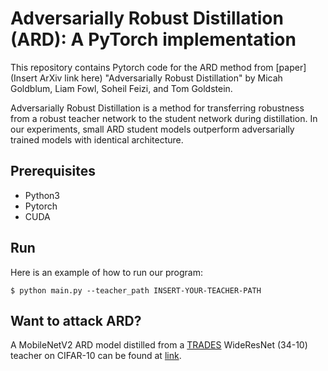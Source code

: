 # Adversarially Robust Distillation (ARD): A PyTorch implementation

This repository contains Pytorch code for the ARD method from [paper](Insert ArXiv link here) "Adversarially Robust Distillation" by Micah Goldblum, Liam Fowl, Soheil Feizi, and Tom Goldstein.

Adversarially Robust Distillation is a method for transferring robustness from a robust teacher network to the student network during distillation.  In our experiments, small ARD student models outperform adversarially trained models with identical architecture.

## Prerequisites
* Python3
* Pytorch
* CUDA

## Run
Here is an example of how to run our program:
```
$ python main.py --teacher_path INSERT-YOUR-TEACHER-PATH
```
## Want to attack ARD?
A MobileNetV2 ARD model distilled from a [TRADES](https://arxiv.org/pdf/1901.08573.pdf) WideResNet (34-10) teacher  on CIFAR-10 can be found at [link](https://drive.google.com/drive/folders/15Od-zi6HGwQoIym3AkLGzLVPaR8oH9UR?usp=sharing).
